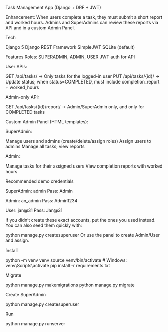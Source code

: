 Task Management App (Django + DRF + JWT)

Enhancement: When users complete a task, they must submit a short report and worked hours. Admins and SuperAdmins can review these reports via API and in a custom Admin Panel.

Tech

Django 5
Django REST Framework
SimpleJWT
SQLite (default)

Features
Roles: SUPERADMIN, ADMIN, USER
JWT auth for API

User APIs:

GET /api/tasks/ → Only tasks for the logged-in user
PUT /api/tasks/{id}/ → Update status; when status=COMPLETED, must include completion_report + worked_hours

Admin-only API:

GET /api/tasks/{id}/report/ → Admin/SuperAdmin only, and only for COMPLETED tasks

Custom Admin Panel (HTML templates):

SuperAdmin:

Manage users and admins (create/delete/assign roles)
Assign users to admins
Manage all tasks; view reports

Admin:

Manage tasks for their assigned users
View completion reports with worked hours


Recommended demo credentials 

SuperAdmin: admin Pass: Admin

Admin: an_admin Pass: Admin1234

User: jan@31 Pass: Jan@31

If you didn’t create these exact accounts, put the ones you used instead. You can also seed them quickly with:

python manage.py createsuperuser
Or use the panel to create Admin/User and assign.


Install

python -m venv venv
source venv/bin/activate  # Windows: venv\Scripts\activate
pip install -r requirements.txt

Migrate

python manage.py makemigrations
python manage.py migrate

Create SuperAdmin

python manage.py createsuperuser

Run

python manage.py runserver
